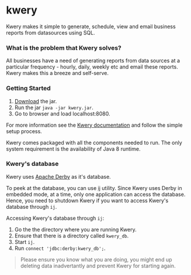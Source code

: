 # kwery
Kwery makes it simple to generate, schedule, view and email business reports from datasources using SQL.

### What is the problem that Kwery solves?
All businesses have a need of generating reports from data sources at a particular frequency - hourly, daily, weekly etc and email these reports. Kwery makes this a breeze and self-serve.

### Getting Started
1.  [Download](https://github.com/kwery/kwery/releases) the jar.
2.  Run the jar `java -jar kwery.jar`.
3.  Go to browser and load localhost:8080.

For more information see the [Kwery documentation](https://documentation.getkwery.com/#installation) and follow the simple setup process. 

Kwery comes packaged with all the components needed to run. The only system requirement is the availability of Java 8 runtime.

### Kwery's database
Kwery uses [Apache Derby](http://db.apache.org/derby/) as it's database. 

To peek at the database, you can use [ij](https://builds.apache.org/job/Derby-docs/lastSuccessfulBuild/artifact/trunk/out/tools/ctoolsij32837.html) utility. Since Kwery uses Derby in embedded mode, at a time, only one application can access the database. Hence, you need to shutdown Kwery if you want to access Kwery's database through `ij`.

Accessing Kwery's database through `ij`:
1.  Go the the directory where you are running Kwery.
1.  Ensure that there is a directory called `kwery_db`.
1.  Start `ij`.
1.  Run `connect 'jdbc:derby:kwery_db';`.

> Please ensure you know what you are doing, you might end up deleting data inadvertantly and prevent Kwery for starting  again.




